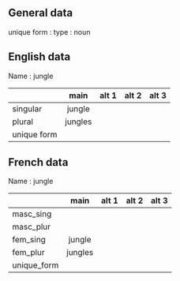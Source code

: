 ## General data

unique form :
type : noun

## English data

Name : jungle

|             |  main   | alt 1 | alt 2 | alt 3 |
| :---------- | :-----: | :---: | :---: | ----- |
| singular    | jungle  |       |       |       |
| plural      | jungles |       |       |       |
| unique form |         |       |       |       |

## French data

Name : jungle

|             |  main   | alt 1 | alt 2 | alt 3 |
| :---------- | :-----: | :---: | :---: | :---: |
| masc_sing   |         |       |       |       |
| masc_plur   |         |       |       |       |
| fem_sing    | jungle  |       |       |       |
| fem_plur    | jungles |       |       |       |
| unique_form |         |       |       |       |


